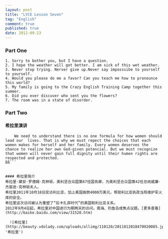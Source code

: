 ```yaml
---
layout: post
title: "LYCE Lesson Seven"
tag: "English"
comment: true
published: true
date: 2012-09-23
---
```


### Part One

	1. Sorry to bother you, but I have a question.
	2. I hope the weather will get better. I am sick of this wet weather.
	3. Never stop trying. Nerver give up.Never say imposssibe to yourself to yourself.
	4. Would you please do me a favor? Can you teach me how to pronounce this world?
	5. My family is going to the Crazy English Training Camp together this summer.
	6. Did you ever discuver who sent you the flowers?
	7. The room was in a state of disorder.
	
	
### Part Two 
####  希拉里演讲
```
    We need to understand there is no one formula for how women should lead our  lives. That is why we must repect the choices that each women makes for herself and her family. Every women deserves the chance to realize her own God-given potencial. But we must recognize that women will never gain full dignity until their humen rights are respected and protected.
ßß```
    
 
#### 希拉里简介
希拉里·黛安·罗德姆·克林顿，美利坚合众国第67任国务卿，为美利坚合众国第42任总统威廉·杰斐逊·克林顿夫人。   
希拉里2011年10月18日突访利比亚，加上美国拨款4000万美元，帮助利比亚执政当局维护军火库的安全。   
希拉里这次访问被认为重塑了“后卡扎菲时代”的美国和利比亚关系。   
2012年9月4日起，希拉里对中国进行为期两天的访问，南海、钓鱼岛成焦点议题。[更多查看](http://baike.baidu.com/view/31520.htm)

  ![希拉里](http://beauty.vdolady.com/uploads/allimg/110120/2011012018470920085.jpg '希拉里')
